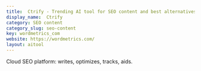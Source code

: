 ```yaml
---
title:  Ctrify - Trending AI tool for SEO content and best alternatives
display_name:  Ctrify
category: SEO content
category_slug: seo-content
key: wordmetrics_com
website: https://wordmetrics.com/
layout: aitool
---
```


Cloud SEO platform: writes, optimizes, tracks, aids.
